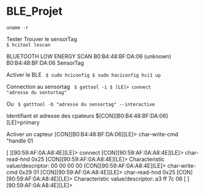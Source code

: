 # BLE_Projet
<code>uname -r</code></pre>

Tester
Trouver le sensorTag  
<code>$ hcitool lescan</code></pre>

BLUETOOTH LOW ENERGY SCAN
B0:B4:48:BF:DA:06 (unknown)
B0:B4:48:BF:DA:06 SensorTag

Activer le BLE
<code>
$ sudo hciconfig
$ sudo haciconfig hci1 up
</code></pre>

Connection au sensortag
<code>
$ gattool -i
$ [LE]> connect "adresse du sentortag"
</code></pre>

Ou
<code> $ gatttool -b "adresse du sensortag" --interactive </code></pre>

Identifiant et adresse des cpateurs
$[CON][B0:B4:48:BF:DA:06][LE]>primary

Activer un capteur
[CON][B0:B4:48:BF:DA:06][LE]> char-write-cmd "handle 01



[   ][90:59:AF:0A:A8:4E][LE]> connect
[CON][90:59:AF:0A:A8:4E][LE]> char-read-hnd 0x25
[CON][90:59:AF:0A:A8:4E][LE]>
Characteristic value/descriptor: 00 00 00 00
[CON][90:59:AF:0A:A8:4E][LE]> char-write-cmd 0x29 01
[CON][90:59:AF:0A:A8:4E][LE]> char-read-hnd 0x25
[CON][90:59:AF:0A:A8:4E][LE]>
Characteristic value/descriptor: a3 ff 7c 06
[   ][90:59:AF:0A:A8:4E][LE]>
